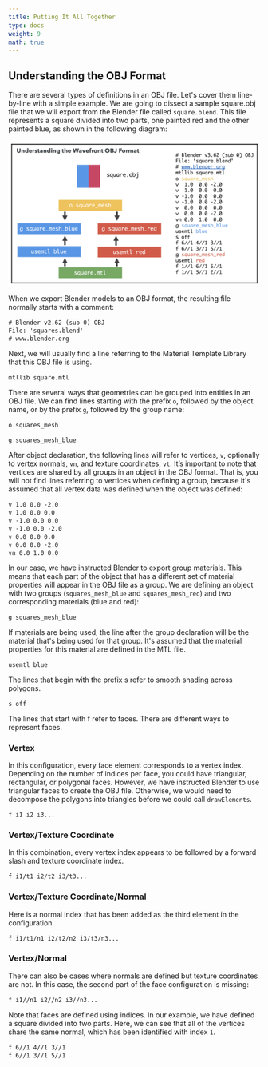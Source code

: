 ```yaml
---
title: Putting It All Together
type: docs
weight: 9
math: true
---
```


## Understanding the OBJ Format

There are several types of definitions in an OBJ file. Let's cover them line-by-line with a simple example. We are going to dissect a sample square.obj file that we will export from the Blender file called `square.blend`. This file represents a square divided into two parts, one painted red and the other painted blue, as shown in the following diagram:

![OBJ File](./assets/obj_file.png)

When we export Blender models to an OBJ format, the resulting file normally starts with a comment:

```
# Blender v2.62 (sub 0) OBJ
File: 'squares.blend'
# www.blender.org
```

Next, we will usually find a line referring to the Material Template Library that this OBJ file is using.

```
mtllib square.mtl
```

There are several ways that geometries can be grouped into entities in an OBJ file. We can find lines starting with the prefix `o`, followed by the object name, or by the prefix `g`, followed by the group name:

```
o squares_mesh
```

```
g squares_mesh_blue
```

After object declaration, the following lines will refer to vertices, `v`, optionally to vertex normals, `vn`, and texture coordinates, `vt`. It’s important to note that vertices are shared by all groups in an object in the OBJ format. That is, you will not find lines referring to vertices when defining a group, because it's assumed that all vertex data was defined when the object was defined:

```
v 1.0 0.0 -2.0
v 1.0 0.0 0.0
v -1.0 0.0 0.0
v -1.0 0.0 -2.0
v 0.0 0.0 0.0
v 0.0 0.0 -2.0
vn 0.0 1.0 0.0
```

In our case, we have instructed Blender to export group materials. This means that each part of the object that has a different set of material properties will appear in the OBJ file as a group. We are defining an object with two groups (`squares_mesh_blue` and `squares_mesh_red`) and two corresponding materials (blue and red):

```
g squares_mesh_blue
```

If materials are being used, the line after the group declaration will be the material that's being used for that group. It's assumed that the material properties for this material are defined in the MTL file.

```
usemtl blue
```

The lines that begin with the prefix s refer to smooth shading across polygons.

```
s off
```

The lines that start with f refer to faces. There are different ways to represent faces.

### Vertex

In this configuration, every face element corresponds to a vertex index. Depending on the number of indices per face, you could have triangular, rectangular, or polygonal faces. However, we have instructed Blender to use triangular faces to create the OBJ file. Otherwise, we would need to decompose the polygons into triangles before we could call `drawElements`.

```
f i1 i2 i3...
```

### Vertex/Texture Coordinate

In this combination, every vertex index appears to be followed by a forward slash and texture coordinate index.

```
f i1/t1 i2/t2 i3/t3...
```

### Vertex/Texture Coordinate/Normal

Here is a normal index that has been added as the third element in the configuration.

```
f i1/t1/n1 i2/t2/n2 i3/t3/n3...
```

### Vertex/Normal

There can also be cases where normals are defined but texture coordinates are not. In this case, the second part of the face configuration is missing:

```
f i1//n1 i2//n2 i3//n3...
```

Note that faces are defined using indices. In our example, we have defined a square divided into two parts. Here, we can see that all of the vertices share the same normal, which has been identified with index `1`.

```
f 6//1 4//1 3//1
f 6//1 3//1 5//1
```
